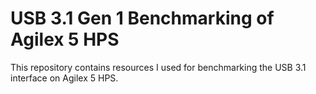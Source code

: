 # USB 3.1 Gen 1 Benchmarking of Agilex 5 HPS

This repository contains resources I used for benchmarking the USB 3.1 interface on Agilex 5 HPS.